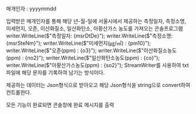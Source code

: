 매개인자 : yyyymmdd

입력받은 매개인자를 통해 해당 년-월-일에 서울시에서 제공하는 측정일자, 측정소명, 미세먼지, 오존, 이산화질소, 일산화탄소, 아황산가스 농도를 가져오는 콘솔프로그램
                writer.WriteLine($"측정일자: {msrDtDe}");
                writer.WriteLine($"측정소명: {msrSteNm}");
                writer.WriteLine($"미세먼지(㎍/㎥) : {pm10}");
                writer.WriteLine($"오존(ppm) : {o3}");
                writer.WriteLine($"이산화질소농도(ppm) : {no2}");
                writer.WriteLine($"일산화탄소농도(ppm) : {co}");
                writer.WriteLine($"아황산가스농도(ppm) : {so2}");
StreamWriter를 사용하여 txt파일에 해당 문자를 기록하여 남기는 방식이다.

제공하는 데이터는 Json형식으로 받아오고 해당 Json형식을 string으로 convert하여 컨트롤한다.

모든 기능이 완료되면 콘솔창에 완료 메시지를 출력
